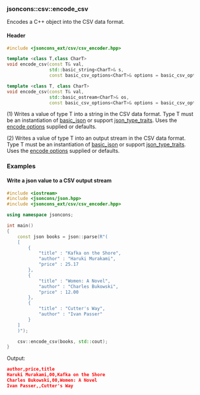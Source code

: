 ### jsoncons::csv::encode_csv

Encodes a C++ object into the CSV data format.

#### Header
```c++
#include <jsoncons_ext/csv/csv_encoder.hpp>

template <class T,class CharT>
void encode_csv(const T& val, 
                std::basic_string<CharT>& s, 
                const basic_csv_options<CharT>& options = basic_csv_options<CharT>::default_options())); // (1)

template <class T, class CharT>
void encode_csv(const T& val, 
                std::basic_ostream<CharT>& os, 
                const basic_csv_options<CharT>& options = basic_csv_options<CharT>::default_options())); // (2)
```

(1) Writes a value of type T into a string in the CSV data format. Type T must be an instantiation of [basic_json](../json.md) 
or support [json_type_traits](../json_type_traits.md). Uses the [encode options](csv_options.md)
supplied or defaults.

(2) Writes a value of type T into an output stream in the CSV data format. Type T must be an instantiation of [basic_json](../json.md) 
or support [json_type_traits](../json_type_traits.md). Uses the [encode options](csv_options.md)
supplied or defaults.

### Examples

#### Write a json value to a CSV output stream

```c++
#include <iostream>
#include <jsoncons/json.hpp>
#include <jsoncons_ext/csv/csv_encoder.hpp>

using namespace jsoncons;

int main()
{
    const json books = json::parse(R"(
    [
        {
            "title" : "Kafka on the Shore",
            "author" : "Haruki Murakami",
            "price" : 25.17
        },
        {
            "title" : "Women: A Novel",
            "author" : "Charles Bukowski",
            "price" : 12.00
        },
        {
            "title" : "Cutter's Way",
            "author" : "Ivan Passer"
        }
    ]
    )");

    csv::encode_csv(books, std::cout);
}
```
Output:
```json
author,price,title
Haruki Murakami,00,Kafka on the Shore
Charles Bukowski,00,Women: A Novel
Ivan Passer,,Cutter's Way
```


